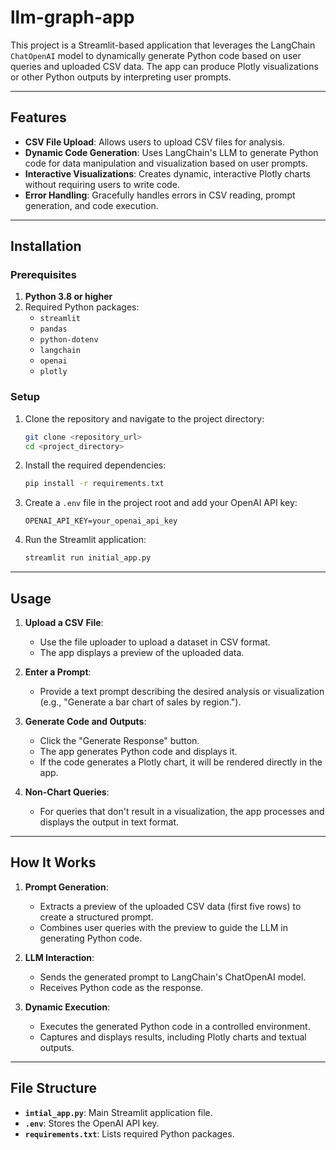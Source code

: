 # llm-graph-app
This project is a Streamlit-based application that leverages the LangChain `ChatOpenAI` model to dynamically generate Python code based on user queries and uploaded CSV data. The app can produce Plotly visualizations or other Python outputs by interpreting user prompts.

---

## Features

- **CSV File Upload**: Allows users to upload CSV files for analysis.
- **Dynamic Code Generation**: Uses LangChain's LLM to generate Python code for data manipulation and visualization based on user prompts.
- **Interactive Visualizations**: Creates dynamic, interactive Plotly charts without requiring users to write code.
- **Error Handling**: Gracefully handles errors in CSV reading, prompt generation, and code execution.

---

## Installation

### Prerequisites

1. **Python 3.8 or higher**
2. Required Python packages:
   - `streamlit`
   - `pandas`
   - `python-dotenv`
   - `langchain`
   - `openai`
   - `plotly`

### Setup

1. Clone the repository and navigate to the project directory:
   ```bash
   git clone <repository_url>
   cd <project_directory>
   ```

2. Install the required dependencies:
   ```bash
   pip install -r requirements.txt
   ```

3. Create a `.env` file in the project root and add your OpenAI API key:
   ```env
   OPENAI_API_KEY=your_openai_api_key
   ```

4. Run the Streamlit application:
   ```bash
   streamlit run initial_app.py
   ```

---

## Usage

1. **Upload a CSV File**:
   - Use the file uploader to upload a dataset in CSV format.
   - The app displays a preview of the uploaded data.

2. **Enter a Prompt**:
   - Provide a text prompt describing the desired analysis or visualization (e.g., "Generate a bar chart of sales by region.").

3. **Generate Code and Outputs**:
   - Click the "Generate Response" button.
   - The app generates Python code and displays it.
   - If the code generates a Plotly chart, it will be rendered directly in the app.

4. **Non-Chart Queries**:
   - For queries that don't result in a visualization, the app processes and displays the output in text format.

---

## How It Works

1. **Prompt Generation**:
   - Extracts a preview of the uploaded CSV data (first five rows) to create a structured prompt.
   - Combines user queries with the preview to guide the LLM in generating Python code.

2. **LLM Interaction**:
   - Sends the generated prompt to LangChain's ChatOpenAI model.
   - Receives Python code as the response.

3. **Dynamic Execution**:
   - Executes the generated Python code in a controlled environment.
   - Captures and displays results, including Plotly charts and textual outputs.

---

## File Structure

- **`intial_app.py`**: Main Streamlit application file.
- **`.env`**: Stores the OpenAI API key.
- **`requirements.txt`**: Lists required Python packages.

